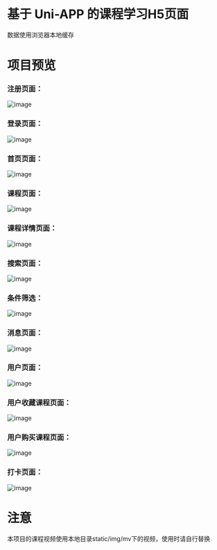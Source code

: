 # 基于 Uni-APP 的课程学习H5页面
数据使用浏览器本地缓存
# 项目预览

### 注册页面：

![image](https://github.com/qingshansuiyun/sea-of-learning/blob/main/static/img/preview/register.jpg)

### 登录页面：

![image](https://github.com/qingshansuiyun/sea-of-learning/blob/main/static/img/preview/login.jpg)

### 首页页面：

![image](https://github.com/qingshansuiyun/sea-of-learning/blob/main/static/img/preview/index.jpg)

### 课程页面：

![image](https://github.com/qingshansuiyun/sea-of-learning/blob/main/static/img/preview/course.jpg)

### 课程详情页面：

![image](https://github.com/qingshansuiyun/sea-of-learning/blob/main/static/img/preview/courseDetail.jpg)

### 搜索页面：

![image](https://github.com/qingshansuiyun/sea-of-learning/blob/main/static/img/preview/search.jpg)

### 条件筛选：

![image](https://github.com/qingshansuiyun/sea-of-learning/blob/main/static/img/preview/screening.jpg)

### 消息页面：

![image](https://github.com/qingshansuiyun/sea-of-learning/blob/main/static/img/preview/message.jpg)

### 用户页面：

![image](https://github.com/qingshansuiyun/sea-of-learning/blob/main/static/img/preview/mine.jpg)

### 用户收藏课程页面：

![image](https://github.com/qingshansuiyun/sea-of-learning/blob/main/static/img/preview/myCollect.jpg)

### 用户购买课程页面：

![image](https://github.com/qingshansuiyun/sea-of-learning/blob/main/static/img/preview/myCourse.jpg)

### 打卡页面：

![image](https://github.com/qingshansuiyun/sea-of-learning/blob/main/static/img/preview/clockIn.jpg)

# 注意
本项目的课程视频使用本地目录static/img/mv下的视频，使用时请自行替换
